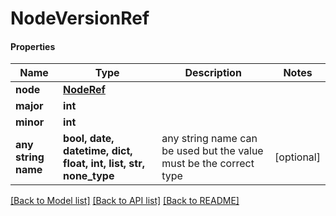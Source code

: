 # NodeVersionRef

#### Properties
Name | Type | Description | Notes
------------ | ------------- | ------------- | -------------
**node** | [**NodeRef**](NodeRef.md) |  | 
**major** | **int** |  | 
**minor** | **int** |  | 
**any string name** | **bool, date, datetime, dict, float, int, list, str, none_type** | any string name can be used but the value must be the correct type | [optional]

[[Back to Model list]](../README.md#documentation-for-models) [[Back to API list]](../README.md#documentation-for-api-endpoints) [[Back to README]](../README.md)

